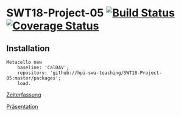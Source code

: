 # SWT18-Project-05 [![Build Status](https://travis-ci.org/hpi-swa-teaching/SWT18-Project-05.svg?branch=master)](https://travis-ci.org/hpi-swa-teaching/SWT18-Project-05)[![Coverage Status](https://coveralls.io/repos/github/hpi-swa-teaching/SWT18-Project-05/badge.svg?branch=master)](https://coveralls.io/github/hpi-swa-teaching/SWT18-Project-05?branch=master)

## Installation

    Metacello new
        baseline: 'CalDAV';
        repository: 'github://hpi-swa-teaching/SWT18-Project-05:master/packages';
        load.
        
        
        
        
[Zeiterfassung](https://docs.google.com/spreadsheets/d/1dj4SpqwGRc0vceZKTeiQqER_g5aR3-BoUz4oO5T2MIw/edit?usp=sharing)

[Präsentation](https://docs.google.com/presentation/d/1FIa5mIE4Zv7R_i9t2izEc1qsjYD4eEeud4nLNKJb2EA/edit?usp=sharing)
